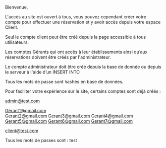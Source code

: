 Bienvenue,

L'accès au site est ouvert à tous, vous pouvez cependant créer votre compte pour effectuer une réservation et y avoir accès depuis votre espace Client.

Seul le compte  client peut être créé depuis la page accessible à tous utilisateurs.

Les comptes Gérants qui ont accès à leur établissements ainsi qu’aux réservations doivent être créés par l'administrateur.

Le compte administrateur doit être créé depuis la base de donnée ou depuis le serveur à l'aide d’un INSERT INTO

Tous les mots de passe sont hashés en base de données.

Pour faciliter votre expérience sur le site, certains comptes sont déjà créés :

admin@test.com

Gerant1@gmail.com  
Gerant2@gmail.com
Gerant3@gmail.com
Gerant4@gmail.com
Gerant5@gmail.com
Gerant6@gmail.com
Gerant7@gmail.com


client@test.com

Tous les mots de passes sont : test
